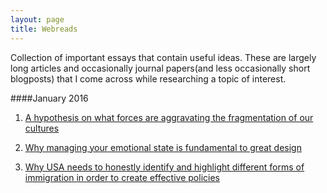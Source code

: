 ```yaml
---
layout: page
title: Webreads
---
```



Collection of important essays that contain useful ideas. These are largely long articles and occasionally journal papers(and less occasionally short blogposts) that I come across while researching a topic of interest. 

####January 2016

1. [A hypothesis on what forces are aggravating the fragmentation of our cultures](http://paulgraham.com/re.html)

2. [Why managing your emotional state is fundamental to great design](http://deep.design/design-like-an-astronaut/)

3. [Why USA needs to honestly identify and highlight different forms of immigration in order to create effective policies](http://www.theatlantic.com/politics/archive/2015/12/refugees/419976/)

